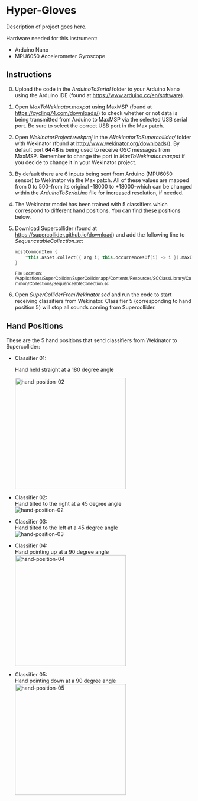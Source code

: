 # **Hyper-Gloves**

Description of project goes here.

Hardware needed for this instrument:

* Arduino Nano
* MPU6050 Accelerometer Gyroscope

## Instructions

0. Upload the code in the *ArduinoToSerial* folder to your Arduino Nano using the Arduino IDE (found at https://www.arduino.cc/en/software).

1. Open *MaxToWekinator.maxpat* using MaxMSP (found at https://cycling74.com/downloads/) to check whether or not data is being transmitted from Arduino to MaxMSP via the selected USB serial port. Be sure to select the correct USB port in the Max patch.

2. Open *WekinatorProject.wekproj* in the */WekinatorToSupercollider/* folder with Wekinator  (found at http://www.wekinator.org/downloads/). By default port **6448** is being used to receive OSC messages from MaxMSP. Remember to change the port in *MaxToWekinator.maxpat* if you decide to change it in your Wekinator project.

3. By default there are 6 inputs being sent from Arduino (MPU6050 sensor) to Wekinator via the Max patch. All of these values are mapped from 0 to 500–from its original -18000 to +18000–which can be changed within the *ArduinoToSerial.ino* file for increased resolution, if needed.

4. The Wekinator model has been trained with 5 classifiers which correspond to different hand positions. You can find these positions below.

5. Download Supercollider (found at https://supercollider.github.io/download) and add the following line to *SequenceableCollection.sc*:

   ```C++
   mostCommonItem {
       ^this.asSet.collect({ arg i; this.occurrencesOf(i) -> i }).maxItem.value
   }
   ```

   <sub>File Location: /Applications/SuperCollider/SuperCollider.app/Contents/Resources/SCClassLibrary/Common/Collections/SequenceableCollection.sc </sub>

4. Open *SuperColliderFromWekinator.scd* and run the code to start receiving classifiers from Wekinator. Classifier 5 (corresponding to hand position 5) will stop all sounds coming from Supercollider.

## Hand Positions

These are the 5 hand positions that send classifiers from Wekinator to Supercollider:

- Classifier 01: <br />

  Hand held straight at a 180 degree angle <br />

  <img src="https://i.ibb.co/wr42fDq/hand-position-1.png" alt="hand-position-02" width="300">

- Classifier 02:  
  Hand tilted to the right at a 45 degree angle  
  ![hand-position-02](https://i.ibb.co/Sr4J2j3/hand-position-2.jpg)
  
- Classifier 03:  
  Hand tilted to the left at a 45 degree angle  
  ![hand-position-03](https://i.ibb.co/R6HqQKP/hand-position-3.jpg)
  
- Classifier 04:  
  Hand pointing up at a 90 degree angle  
  <img src="https://i.ibb.co/K2fVNGq/hand-position-4.jpg" alt="hand-position-04" height ="300" />
  
- Classifier 05:  
  Hand pointing down at a 90 degree angle  
  <img src="https://i.ibb.co/RQTNfDq/hand-position-5.png" alt="hand-position-05" width = "300" />
